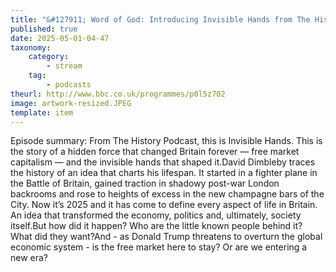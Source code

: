```yaml
---
title: "&#127911; Word of God: Introducing Invisible Hands from The History Podcast"
published: true
date: 2025-05-01-04-47
taxonomy:
    category:
        - stream
    tag:
        - podcasts
theurl: http://www.bbc.co.uk/programmes/p0l5z702
image: artwork-resized.JPEG
template: item
---
```


Episode summary: From The History Podcast, this is Invisible Hands. This is the story of a hidden force that changed Britain forever &mdash; free market capitalism &mdash; and the invisible hands that shaped it.David Dimbleby traces the history of an idea that charts his lifespan. It started in a fighter plane in the Battle of Britain, gained traction in shadowy post-war London backrooms and rose to heights of excess in the new champagne bars of the City. Now it&rsquo;s 2025 and it has come to define every aspect of life in Britain. An idea that transformed the economy, politics and, ultimately, society itself.But how did it happen? Who are the little known people behind it? What did they want?And - as Donald Trump threatens to overturn the global economic system - is the free market here to stay? Or are we entering a new era?
